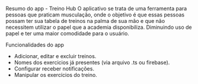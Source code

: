 Resumo do app - Treino Hub
   O aplicativo se trata de uma ferramenta para pessoas que praticam musculação, onde o objetivo é que essas pessoas possam ter sua tabela de treinos na palma de sua mão e que não necessitem utilizar o papel que a academia disponibiliza. Diminuindo uso de papel e ter uma maior comodidade para o usuário.

Funcionalidades do app
* Adicionar, editar e excluir treinos.
* Nomes dos exercicios já presentes (via arquivo .ts ou firebase).
* Configurar receber notificações.
* Manipular os exercícios do treino.
